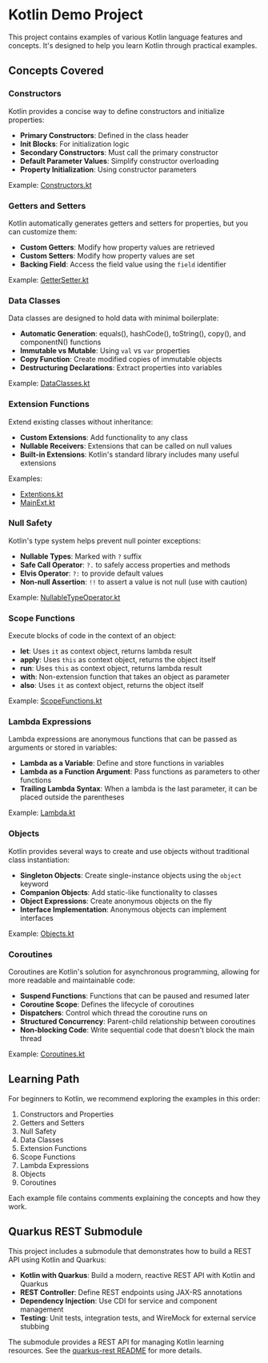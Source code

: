 # Kotlin Demo Project

This project contains examples of various Kotlin language features and concepts. It's designed to help you learn Kotlin through practical examples.

## Concepts Covered

### Constructors

Kotlin provides a concise way to define constructors and initialize properties:

- **Primary Constructors**: Defined in the class header
- **Init Blocks**: For initialization logic
- **Secondary Constructors**: Must call the primary constructor
- **Default Parameter Values**: Simplify constructor overloading
- **Property Initialization**: Using constructor parameters

Example: [Constructors.kt](src/main/kotlin/za/co/ee/constructors/Constructors.kt)

### Getters and Setters

Kotlin automatically generates getters and setters for properties, but you can customize them:

- **Custom Getters**: Modify how property values are retrieved
- **Custom Setters**: Modify how property values are set
- **Backing Field**: Access the field value using the `field` identifier

Example: [GetterSetter.kt](src/main/kotlin/za/co/ee/getset/GetterSetter.kt)

### Data Classes

Data classes are designed to hold data with minimal boilerplate:

- **Automatic Generation**: equals(), hashCode(), toString(), copy(), and componentN() functions
- **Immutable vs Mutable**: Using `val` vs `var` properties
- **Copy Function**: Create modified copies of immutable objects
- **Destructuring Declarations**: Extract properties into variables

Example: [DataClasses.kt](src/main/kotlin/za/co/ee/dataclasses/DataClasses.kt)

### Extension Functions

Extend existing classes without inheritance:

- **Custom Extensions**: Add functionality to any class
- **Nullable Receivers**: Extensions that can be called on null values
- **Built-in Extensions**: Kotlin's standard library includes many useful extensions

Examples: 
- [Extentions.kt](src/main/kotlin/za/co/ee/ext/Extentions.kt)
- [MainExt.kt](src/main/kotlin/za/co/ee/ext/MainExt.kt)

### Null Safety

Kotlin's type system helps prevent null pointer exceptions:

- **Nullable Types**: Marked with `?` suffix
- **Safe Call Operator**: `?.` to safely access properties and methods
- **Elvis Operator**: `?:` to provide default values
- **Non-null Assertion**: `!!` to assert a value is not null (use with caution)

Example: [NullableTypeOperator.kt](src/main/kotlin/za/co/ee/nulltypeop/NullableTypeOperator.kt)

### Scope Functions

Execute blocks of code in the context of an object:

- **let**: Uses `it` as context object, returns lambda result
- **apply**: Uses `this` as context object, returns the object itself
- **run**: Uses `this` as context object, returns lambda result
- **with**: Non-extension function that takes an object as parameter
- **also**: Uses `it` as context object, returns the object itself

Example: [ScopeFunctions.kt](src/main/kotlin/za/co/ee/scopefunctions/ScopeFunctions.kt)

### Lambda Expressions

Lambda expressions are anonymous functions that can be passed as arguments or stored in variables:

- **Lambda as a Variable**: Define and store functions in variables
- **Lambda as a Function Argument**: Pass functions as parameters to other functions
- **Trailing Lambda Syntax**: When a lambda is the last parameter, it can be placed outside the parentheses

Example: [Lambda.kt](src/main/kotlin/za/co/ee/lambda/Lambda.kt)

### Objects

Kotlin provides several ways to create and use objects without traditional class instantiation:

- **Singleton Objects**: Create single-instance objects using the `object` keyword
- **Companion Objects**: Add static-like functionality to classes
- **Object Expressions**: Create anonymous objects on the fly
- **Interface Implementation**: Anonymous objects can implement interfaces

Example: [Objects.kt](src/main/kotlin/za/co/ee/objects/Objects.kt)

### Coroutines

Coroutines are Kotlin's solution for asynchronous programming, allowing for more readable and maintainable code:

- **Suspend Functions**: Functions that can be paused and resumed later
- **Coroutine Scope**: Defines the lifecycle of coroutines
- **Dispatchers**: Control which thread the coroutine runs on
- **Structured Concurrency**: Parent-child relationship between coroutines
- **Non-blocking Code**: Write sequential code that doesn't block the main thread

Example: [Coroutines.kt](src/main/kotlin/za/co/ee/coroutine/Coroutines.kt)

## Learning Path

For beginners to Kotlin, we recommend exploring the examples in this order:

1. Constructors and Properties
2. Getters and Setters
3. Null Safety
4. Data Classes
5. Extension Functions
6. Scope Functions
7. Lambda Expressions
8. Objects
9. Coroutines

Each example file contains comments explaining the concepts and how they work.

## Quarkus REST Submodule

This project includes a submodule that demonstrates how to build a REST API using Kotlin and Quarkus:

- **Kotlin with Quarkus**: Build a modern, reactive REST API with Kotlin and Quarkus
- **REST Controller**: Define REST endpoints using JAX-RS annotations
- **Dependency Injection**: Use CDI for service and component management
- **Testing**: Unit tests, integration tests, and WireMock for external service stubbing

The submodule provides a REST API for managing Kotlin learning resources. See the [quarkus-rest README](quarkus-rest/README.md) for more details.
